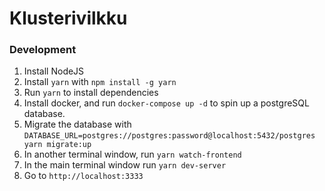 # Klusterivilkku

### Development

1. Install NodeJS
2. Install `yarn` with `npm install -g yarn`
3. Run `yarn` to install dependencies
4. Install docker, and run `docker-compose up -d` to spin up a postgreSQL database.
5. Migrate the database with `DATABASE_URL=postgres://postgres:password@localhost:5432/postgres yarn migrate:up`
6. In another terminal window, run `yarn watch-frontend`
7. In the main terminal window run `yarn dev-server`
8. Go to `http://localhost:3333`
